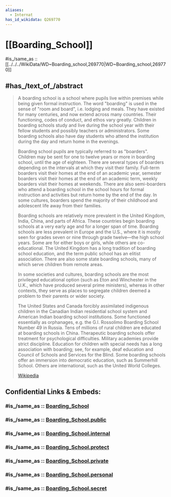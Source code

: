 ```yaml
---
aliases:
  - Internat
has_id_wikidata: Q269770
---
```


# [[Boarding_School]] 

#is_/same_as :: [[../../../WikiData/WD~Boarding_school,269770|WD~Boarding_school,269770]] 

## #has_/text_of_/abstract 

> A boarding school is a school where pupils live within premises while being given formal instruction. 
> The word "boarding" is used in the sense of "room and board", i.e. lodging and meals. 
> They have existed for many centuries, and now extend across many countries. 
> Their functioning, codes of conduct, and ethos vary greatly. 
> Children in boarding schools study and live during the school year 
> with their fellow students and possibly teachers or administrators. 
> Some boarding schools also have day students 
> who attend the institution during the day and return home in the evenings.
>
> Boarding school pupils are typically referred to as "boarders". Children may be sent for one to twelve years or more in boarding school, until the age of eighteen. There are several types of boarders depending on the intervals at which they visit their family. Full-term boarders visit their homes at the end of an academic year, semester boarders visit their homes at the end of an academic term, weekly boarders visit their homes at weekends. There are also semi-boarders who attend a boarding school in the school hours for formal instruction and activities but return home by the end of the day. In some cultures, boarders spend the majority of their childhood and adolescent life away from their families.
>
> Boarding schools are relatively more prevalent in the United Kingdom, India, China, and parts of Africa. These countries begin boarding schools at a very early age and for a longer span of time. Boarding schools are less prevalent in Europe and the U.S., where it is mostly seen for grades seven or nine through grade twelve—the high school years. Some are for either boys or girls, while others are co-educational. The United Kingdom has a long tradition of boarding school education, and the term public school has an elitist association. There are also some state boarding schools, many of which serve children from remote areas.
>
> In some societies and cultures, boarding schools are the most privileged educational option (such as Eton and Winchester in the U.K., which have produced several prime ministers), whereas in other contexts, they serve as places to segregate children deemed a problem to their parents or wider society.
>
> The United States and Canada forcibly assimilated indigenous children in the Canadian Indian residential school system and American Indian boarding school institutions. Some functioned essentially as orphanages, e.g. the G.I. Rossolimo Boarding School Number 49 in Russia. Tens of millions of rural children are educated at boarding schools in China. Therapeutic boarding schools offer treatment for psychological difficulties. Military academies provide strict discipline. Education for children with special needs has a long association with boarding; see, for example, deaf education and Council of Schools and Services for the Blind. Some boarding schools offer an immersion into democratic education, such as Summerhill School. Others are international, such as the United World Colleges.
>
> [Wikipedia](https://en.wikipedia.org/wiki/Boarding%20school) 


## Confidential Links & Embeds: 

### #is_/same_as :: [Boarding_School](Boarding_School.md) 

### #is_/same_as :: [Boarding_School.public](/_public/Society/School/Boarding_School.public.md) 

### #is_/same_as :: [Boarding_School.internal](/_internal/Society/School/Boarding_School.internal.md) 

### #is_/same_as :: [Boarding_School.protect](/_protect/Society/School/Boarding_School.protect.md) 

### #is_/same_as :: [Boarding_School.private](/_private/Society/School/Boarding_School.private.md) 

### #is_/same_as :: [Boarding_School.personal](/_personal/Society/School/Boarding_School.personal.md) 

### #is_/same_as :: [Boarding_School.secret](/_secret/Society/School/Boarding_School.secret.md)

